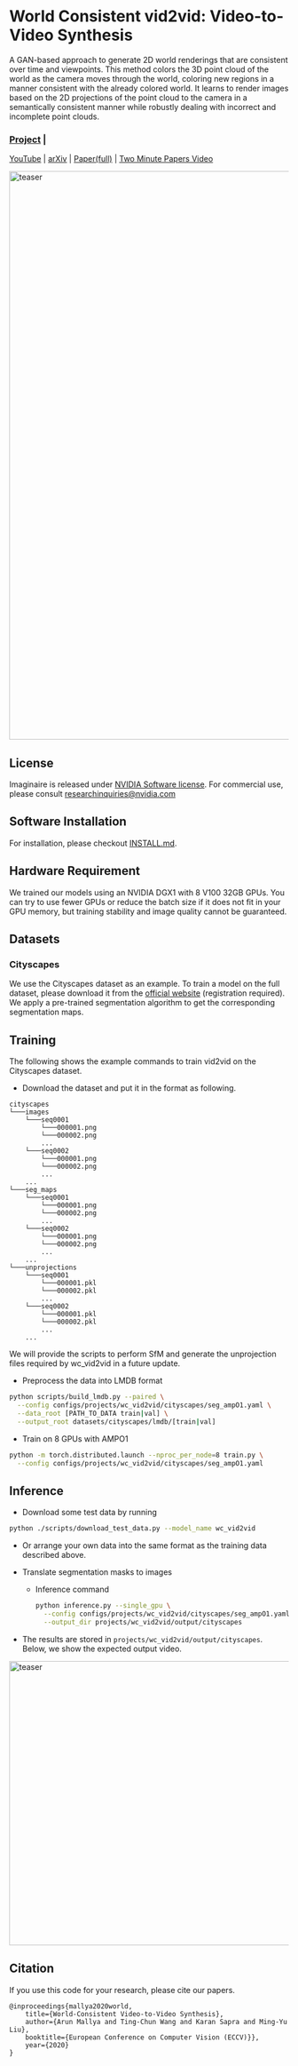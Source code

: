 # World Consistent vid2vid: Video-to-Video Synthesis
A GAN-based approach to generate 2D world renderings that are consistent over time and viewpoints. This method colors the 3D point cloud of the world as the camera moves through the world, coloring new regions in a manner consistent with the already colored world. It learns to render images based on the 2D projections of the point cloud to the camera in a semantically consistent manner while robustly dealing with incorrect and incomplete point clouds.

### [Project](https://nvlabs.github.io/wc-vid2vid/) |
[YouTube](https://www.youtube.com/watch?v=b2P39sS2kKo) |
[arXiv](https://arxiv.org/abs/2007.08509) |
[Paper(full)](https://nvlabs.github.io/wc-vid2vid/files/wc-vid2vid.pdf) |
[Two Minute Papers Video](https://youtu.be/u4HpryLU-VI)

<img alt="teaser" src='https://nvlabs.github.io/wc-vid2vid/videos/side_by_side.gif' width='1024'/>

## License

Imaginaire is released under [NVIDIA Software license](LICENSE.md).
For commercial use, please consult [researchinquiries@nvidia.com](researchinquiries@nvidia.com)

## Software Installation
For installation, please checkout [INSTALL.md](../../INSTALL.md).

## Hardware Requirement
We trained our models using an NVIDIA DGX1 with 8 V100 32GB GPUs. You can try to use fewer GPUs or reduce the batch size if it does not fit in your GPU memory, but training stability and image quality cannot be guaranteed.

## Datasets

### Cityscapes
We use the Cityscapes dataset as an example. To train a model on the full dataset, please download it from the [official website](https://www.cityscapes-dataset.com/) (registration required). We apply a pre-trained segmentation algorithm to get the corresponding segmentation maps.

## Training
The following shows the example commands to train vid2vid on the Cityscapes dataset.
- Download the dataset and put it in the format as following.
```
cityscapes
└───images
    └───seq0001
        └───000001.png
        └───000002.png
        ...
    └───seq0002
        └───000001.png
        └───000002.png
        ...
    ...
└───seg_maps
    └───seq0001
        └───000001.png
        └───000002.png
        ...
    └───seq0002
        └───000001.png
        └───000002.png
        ...
    ...
└───unprojections
    └───seq0001
        └───000001.pkl
        └───000002.pkl
        ...
    └───seq0002
        └───000001.pkl
        └───000002.pkl
        ...
    ...
```
We will provide the scripts to perform SfM and generate the unprojection files required by wc_vid2vid in a future update.

- Preprocess the data into LMDB format

```bash
python scripts/build_lmdb.py --paired \
  --config configs/projects/wc_vid2vid/cityscapes/seg_ampO1.yaml \
  --data_root [PATH_TO_DATA train|val] \
  --output_root datasets/cityscapes/lmdb/[train|val]
```

- Train on 8 GPUs with AMPO1

```bash
python -m torch.distributed.launch --nproc_per_node=8 train.py \
  --config configs/projects/wc_vid2vid/cityscapes/seg_ampO1.yaml
```

## Inference
- Download some test data by running

```bash
python ./scripts/download_test_data.py --model_name wc_vid2vid
```

- Or arrange your own data into the same format as the training data described above.

- Translate segmentation masks to images
  - Inference command
    ```bash
    python inference.py --single_gpu \
      --config configs/projects/wc_vid2vid/cityscapes/seg_ampO1.yaml \
      --output_dir projects/wc_vid2vid/output/cityscapes
    ```
- The results are stored in `projects/wc_vid2vid/output/cityscapes`.
  Below, we show the expected output video.
<img alt="teaser" src='https://nvlabs.github.io/wc-vid2vid/videos/sample_output.gif' width='512'/>

## Citation
If you use this code for your research, please cite our papers.

```
@inproceedings{mallya2020world,
    title={World-Consistent Video-to-Video Synthesis},
    author={Arun Mallya and Ting-Chun Wang and Karan Sapra and Ming-Yu Liu},
    booktitle={European Conference on Computer Vision (ECCV)}},
    year={2020}
}
```